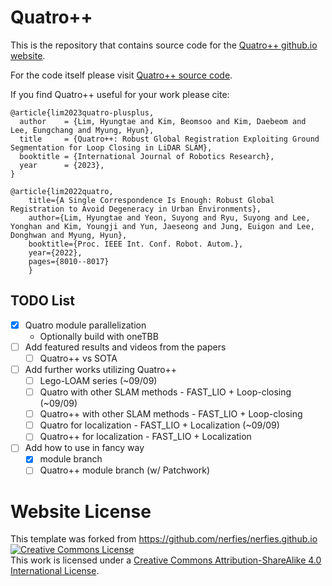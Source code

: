 # Quatro++

This is the repository that contains source code for the [Quatro++ github.io website](https://quatro-plusplus.github.io/).

For the code itself please visit [Quatro++ source code](https://github.com/url-kaist/Quatro).

If you find Quatro++ useful for your work please cite:
```
@article{lim2023quatro-plusplus,
  author    = {Lim, Hyungtae and Kim, Beomsoo and Kim, Daebeom and Lee, Eungchang and Myung, Hyun},
  title     = {Quatro++: Robust Global Registration Exploiting Ground Segmentation for Loop Closing in LiDAR SLAM},
  booktitle = {International Journal of Robotics Research},
  year      = {2023},
}
```
```
@article{lim2022quatro,
    title={A Single Correspondence Is Enough: Robust Global Registration to Avoid Degeneracy in Urban Environments},
    author={Lim, Hyungtae and Yeon, Suyong and Ryu, Suyong and Lee, Yonghan and Kim, Youngji and Yun, Jaeseong and Jung, Euigon and Lee, Donghwan and Myung, Hyun},
    booktitle={Proc. IEEE Int. Conf. Robot. Autom.},
    year={2022},
    pages={8010--8017}
    }
```

## TODO List
- [X] Quatro module parallelization
  + Optionally build with oneTBB
- [ ] Add featured results and videos from the papers
	+ [ ] Quatro++ vs SOTA
- [ ] Add further works utilizing Quatro++
	+ [ ] Lego-LOAM series (~09/09)
	+ [ ] Quatro with other SLAM methods - FAST_LIO + Loop-closing (~09/09)
  + [ ] Quatro++ with other SLAM methods - FAST_LIO + Loop-closing
  + [ ] Quatro for localization - FAST_LIO + Localization (~09/09)
  + [ ] Quatro++ for localization - FAST_LIO + Localization
- [ ] Add how to use in fancy way
	+ [X] module branch
	+ [ ] Quatro++ module branch (w/ Patchwork)

# Website License
This template was forked from https://github.com/nerfies/nerfies.github.io
<a rel="license" href="http://creativecommons.org/licenses/by-sa/4.0/"><img alt="Creative Commons License" style="border-width:0" src="https://i.creativecommons.org/l/by-sa/4.0/88x31.png" /></a><br />This work is licensed under a <a rel="license" href="http://creativecommons.org/licenses/by-sa/4.0/">Creative Commons Attribution-ShareAlike 4.0 International License</a>.